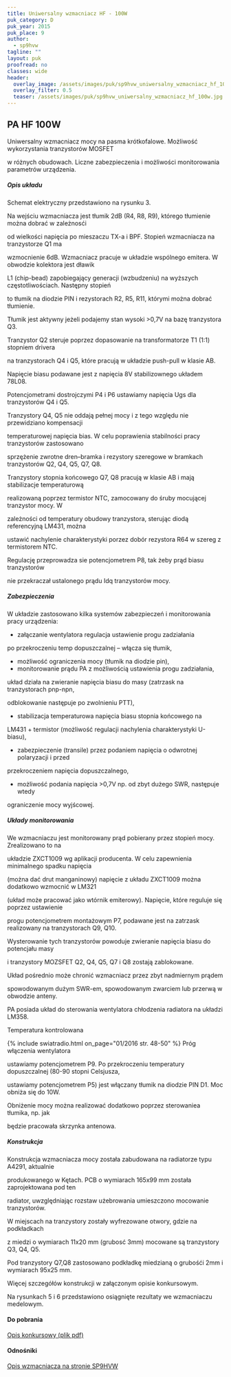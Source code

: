 ```yaml
---
title: Uniwersalny wzmacniacz HF - 100W
puk_category: D
puk_year: 2015
puk_place: 9
author: 
  - sp9hvw
tagline: ""
layout: puk
proofread: no
classes: wide
header:
  overlay_image: /assets/images/puk/sp9hvw_uniwersalny_wzmacniacz_hf_100w.jpg
  overlay_filter: 0.5
  teaser: /assets/images/puk/sp9hvw_uniwersalny_wzmacniacz_hf_100w.jpg
---
```






 







PA HF 100W
----------





 Uniwersalny wzmacniacz mocy na pasma krótkofalowe. Możliwość wykorzystania tranzystorów MOSFET

 w różnych obudowach. Liczne zabezpieczenia i możliwości monitorowania parametrów urządzenia.




##### Opis układu




 Schemat elektryczny przedstawiono na rysunku 3.






 Na wejściu wzmacniacza jest tłumik 2dB (R4, R8, R9), którego tłumienie można dobrać w zależnosći

 od wielkości napięcia po mieszaczu TX-a i BPF. Stopień wzmacniacza na tranzystorze Q1 ma

 wzmocnienie 6dB. Wzmacniacz pracuje w układzie wspólnego emitera. W obwodzie kolektora jest dławik

 L1 (chip-bead) zapobiegający generacji (wzbudzeniu) na wyższych częstotliwościach. Następny stopień

 to tłumik na diodzie PIN i rezystorach R2, R5, R11, którymi można dobrać tłumienie.

 Tłumik jest aktywny jeżeli podajemy stan wysoki >0,7V na bazę tranzystora Q3.






 Tranzystor Q2 steruje poprzez dopasowanie na transformatorze T1 (1:1) stopniem drivera

 na tranzystorach Q4 i Q5, które pracują w układzie push-pull w klasie AB.

 Napięcie biasu podawane jest z napięcia 8V stabilizownego układem 78L08.

 Potencjometrami dostrojczymi P4 i P6 ustawiamy napięcia Ugs dla tranzystorów Q4 i Q5.






 Tranzystory Q4, Q5 nie oddają pełnej mocy i z tego względu nie przewidziano kompensacji

 temperaturowej napięcia bias. W celu poprawienia stabilności pracy tranzystorów zastosowano

 sprzężenie zwrotne dren–bramka i rezystory szeregowe w bramkach tranzystorów Q2, Q4, Q5, Q7, Q8.






 Tranzystory stopnia końcowego Q7, Q8 pracują w klasie AB i mają stabilizacje temperaturową

 realizowaną poprzez termistor NTC, zamocowany do śruby mocującej tranzystor mocy. W

 zależności od temperatury obudowy tranzystora, sterując diodą referencyjną LM431, można

 ustawić nachylenie charakterystyki porzez dobór rezystora R64 w szereg z termistorem NTC.

 Regulację przeprowadza sie potencjometrem P8, tak żeby prąd biasu tranzystorów

 nie przekraczał ustalonego prądu Idq tranzystorów mocy.




##### Zabezpieczenia




 W układzie zastosowano kilka systemów zabezpieczeń i monitorowania pracy urządzenia:






* załączanie wentylatora regulacja ustawienie progu zadziałania

 po przekroczeniu temp dopuszczalnej – włącza się tłumik,
* możliwość ograniczenia mocy (tłumik na diodzie pin),
* monitorowanie prądu PA z możliwością ustawienia progu zadziałania,

 układ działa na zwieranie napięcia biasu do masy (zatrzask na tranzystorach pnp-npn,

 odblokowanie następuje po zwolnieniu PTT),
* stabilizacja temperaturowa napięcia biasu stopnia końcowego na

 LM431 + termistor (możliwość regulacji nachylenia charakterystyki U-biasu),
* zabezpieczenie (transile) przez podaniem napięcia o odwrotnej polaryzacji i przed

 przekroczeniem napięcia dopuszczalnego,
* możliwość podania napięcia >0,7V np. od zbyt dużego SWR, następuje wtedy

 ograniczenie mocy wyjścowej.




##### Układy monitorowania




We wzmacniaczu jest monitorowany prąd pobierany przez stopień mocy. Zrealizowano to na

układzie ZXCT1009 wg aplikacji producenta. W celu zapewnienia minimalnego spadku napięcia

(można dać drut manganinowy) napięcie z układu ZXCT1009 można dodatkowo wzmocnić w LM321

(układ może pracować jako wtórnik emiterowy). Napięcie, które reguluje się poprzez ustawienie

progu potencjometrem montażowym P7, podawane jest na zatrzask realizowany na tranzystorach Q9, Q10.

Wysterowanie tych tranzystorów powoduje zwieranie napięcia biasu do potencjału masy

i tranzystory MOZSFET Q2, Q4, Q5, Q7 i Q8 zostają zablokowane.

Układ pośrednio może chronić wzmacniacz przez zbyt nadmiernym prądem

spowodowanym dużym SWR-em, spowodowanym zwarciem lub przerwą w obwodzie anteny.






PA posiada układ do sterowania wentylatora chłodzenia radiatora na układzi LM358.

Temperatura kontrolowana

{% include swiatradio.html on_page="01/2016 str. 48-50" %} Próg włączenia wentylatora

ustawiamy potencjometrem P9. Po przekroczeniu temperatury dopuszczalnej (80-90 stopni Celsjusza,

ustawiamy potencjometrem P5) jest włączany tłumik na diodzie PIN D1. Moc obniża się do 10W.

Obniżenie mocy można realizować dodatkowo poprzez sterowaniea tłumika, np. jak

będzie pracowała skrzynka antenowa.




##### Konstrukcja




Konstrukcja wzmacniacza mocy została zabudowana na radiatorze typu A4291, aktualnie

produkowanego w Kętach. PCB o wymiarach 165x99 mm została zaprojektowana pod ten

radiator, uwzględniając rozstaw użebrowania umieszczono mocowanie tranzystorów.

W miejscach na tranzystory zostały wyfrezowane otwory, gdzie na podkładkach

z miedzi o wymiarach 11x20 mm (grubosć 3mm) mocowane są tranzystory Q3, Q4, Q5.

Pod tranzystory Q7,Q8 zastosowano podkładkę miedzianą o grubośći 2mm i wymiarach 95x25 mm.






 Więcej szczegółów konstrukcji w załączonym opisie konkursowym.






 Na rysunkach 5 i 6 przedstawiono osiągnięte rezultaty we wzmacniaczu medelowym.





#### Do pobrania

[Opis konkursowy (plik pdf)](/assets/bin/SP9HVW_PA-HF-100W.pdf)




#### Odnośniki

[Opis wzmacniacza na stronie SP9HVW](http://www.sp9hvw.info/wzmacniacze/krotkofalarstwo/)

 





 





 


